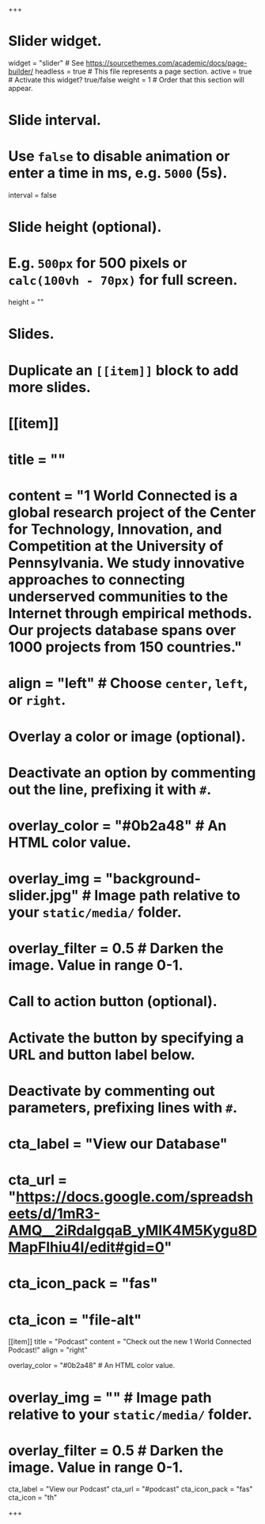 +++
# Slider widget.
widget = "slider"  # See https://sourcethemes.com/academic/docs/page-builder/
headless = true  # This file represents a page section.
active = true  # Activate this widget? true/false
weight = 1  # Order that this section will appear.

# Slide interval.
# Use `false` to disable animation or enter a time in ms, e.g. `5000` (5s).
interval = false

# Slide height (optional).
# E.g. `500px` for 500 pixels or `calc(100vh - 70px)` for full screen.
height = ""

# Slides.
# Duplicate an `[[item]]` block to add more slides.
# [[item]]
 # title = ""
 # content = "1 World Connected is a global research project of the Center for Technology, Innovation, and Competition at the University of Pennsylvania. We study innovative approaches to connecting underserved communities to the Internet through empirical methods. Our projects database spans over 1000 projects from 150 countries."
  # align = "left"  # Choose `center`, `left`, or `right`.

  # Overlay a color or image (optional).
  #   Deactivate an option by commenting out the line, prefixing it with `#`.
  # overlay_color = "#0b2a48"  # An HTML color value.
  # overlay_img = "background-slider.jpg"  # Image path relative to your `static/media/` folder.
  # overlay_filter = 0.5  # Darken the image. Value in range 0-1.

  # Call to action button (optional).
  #   Activate the button by specifying a URL and button label below.
  #   Deactivate by commenting out parameters, prefixing lines with `#`.
  # cta_label = "View our Database"
 # cta_url = "https://docs.google.com/spreadsheets/d/1mR3-AMQ__2iRdaIgqaB_yMIK4M5Kygu8DMapFlhiu4I/edit#gid=0"
  # cta_icon_pack = "fas"
  # cta_icon = "file-alt"

[[item]]
  title = "Podcast"
  content = "Check out the new 1 World Connected Podcast!"
  align = "right"

  overlay_color = "#0b2a48"  # An HTML color value.
  # overlay_img = ""  # Image path relative to your `static/media/` folder.
  # overlay_filter = 0.5  # Darken the image. Value in range 0-1.
  
  cta_label = "View our Podcast"
  cta_url = "#podcast"
  cta_icon_pack = "fas"
  cta_icon = "th"


+++
